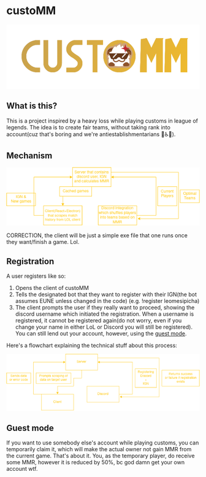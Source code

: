# custoMM
<p align="center">
<img src="images/logo.png"/>
</p>  

  
## What is this?
This is a project inspired by a heavy loss while playing customs in league of legends. The idea is to create fair teams, without taking rank into account(cuz that's boring and we're antiestablishmentarians 🗿♿🥶).


## Mechanism
  
![Mechanism](images/Mechanism.png)

CORRECTION, the client will be just a simple exe file that one runs once they want/finish a game. Lol.

## Registration
A user registers like so:
  1. Opens the client of custoMM
  2. Tells the designated bot that they want to register with their IGN(the bot assumes EUNE unless changed in the code) (e.g. !register leomesipicha)
  3. The client prompts the user if they really want to proceed, showing the discord username which initiated the registration. When a username is registered, it cannot be registered again(do not worry, even if you change your name in either LoL or Discord you will still be registered). You can still lend out your account, however, using the [guest mode](#guest-mode).
   
Here's a flowchart explaining the technical stuff about this process:  
  
![Registration](images/Registration.png)

## Guest mode
If you want to use somebody else's account while playing customs, you can temporarily claim it, which will make the actual owner not gain MMR from the current game. That's about it. You, as the temporary player, do receive some MMR, however it is reduced by 50%, bc god damn get your own account wtf.


